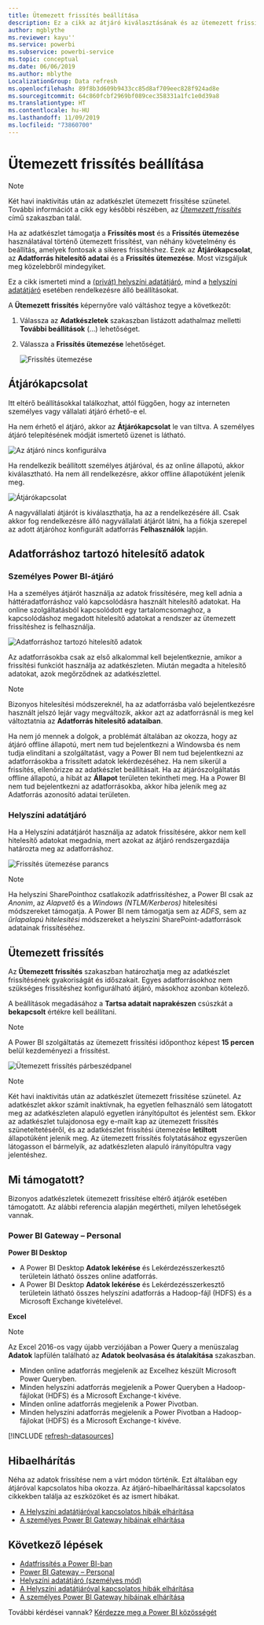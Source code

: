 ```yaml
---
title: Ütemezett frissítés beállítása
description: Ez a cikk az átjáró kiválasztásának és az ütemezett frissítés beállításának lépéseit tartalmazza.
author: mgblythe
ms.reviewer: kayu''
ms.service: powerbi
ms.subservice: powerbi-service
ms.topic: conceptual
ms.date: 06/06/2019
ms.author: mblythe
LocalizationGroup: Data refresh
ms.openlocfilehash: 89f8b3d609b9433cc85d8af709eec828f924ad8e
ms.sourcegitcommit: 64c860fcbf2969bf089cec358331a1fc1e0d39a8
ms.translationtype: HT
ms.contentlocale: hu-HU
ms.lasthandoff: 11/09/2019
ms.locfileid: "73860700"
---
```

# <a name="configure-scheduled-refresh"></a>Ütemezett frissítés beállítása

>[!NOTE]
>Két havi inaktivitás után az adatkészlet ütemezett frissítése szünetel. További információt a cikk egy későbbi részében, az [*Ütemezett frissítés*](#scheduled-refresh) című szakaszban talál.
>
>

Ha az adatkészlet támogatja a **Frissítés most** és a **Frissítés ütemezése** használatával történő ütemezett frissítést, van néhány követelmény és beállítás, amelyek fontosak a sikeres frissítéshez. Ezek az **Átjárókapcsolat**, az **Adatforrás hitelesítő adatai** és a **Frissítés ütemezése**. Most vizsgáljuk meg közelebbről mindegyiket.

Ez a cikk ismerteti mind a [(privát) helyszíni adatátjáró](service-gateway-personal-mode.md), mind a [helyszíni adatátjáró](service-gateway-onprem.md) esetében rendelkezésre álló beállításokat.

A **Ütemezett frissítés** képernyőre való váltáshoz tegye a következőt:

1. Válassza az **Adatkészletek** szakaszban listázott adathalmaz melletti **További beállítások** (...) lehetőséget.
2. Válassza a **Frissítés ütemezése** lehetőséget.

    ![Frissítés ütemezése](media/refresh-scheduled-refresh/dataset-menu.png)

## <a name="gateway-connection"></a>Átjárókapcsolat
Itt eltérő beállításokkal találkozhat, attól függően, hogy az interneten személyes vagy vállalati átjáró érhető-e el.

Ha nem érhető el átjáró, akkor az **Átjárókapcsolat** le van tiltva. A személyes átjáró telepítésének módját ismertető üzenet is látható.

![Az átjáró nincs konfigurálva](media/refresh-scheduled-refresh/gateway-not-configured.png)

Ha rendelkezik beállított személyes átjáróval, és az online állapotú, akkor kiválasztható. Ha nem áll rendelkezésre, akkor offline állapotúként jelenik meg.

![Átjárókapcsolat](media/refresh-scheduled-refresh/gateway-connection.png)

A nagyvállalati átjárót is kiválaszthatja, ha az a rendelkezésére áll. Csak akkor fog rendelkezésre álló nagyvállalati átjárót látni, ha a fiókja szerepel az adott átjáróhoz konfigurált adatforrás **Felhasználók** lapján.

## <a name="data-source-credentials"></a>Adatforráshoz tartozó hitelesítő adatok
### <a name="power-bi-gateway---personal"></a>Személyes Power BI-átjáró
Ha a személyes átjárót használja az adatok frissítésére, meg kell adnia a háttéradatforráshoz való kapcsolódásra használt hitelesítő adatokat. Ha online szolgáltatásból kapcsolódott egy tartalomcsomaghoz, a kapcsolódáshoz megadott hitelesítő adatokat a rendszer az ütemezett frissítéshez is felhasználja.

![Adatforráshoz tartozó hitelesítő adatok](media/refresh-scheduled-refresh/data-source-credentials-pgw.png)

Az adatforrásokba csak az első alkalommal kell bejelentkeznie, amikor a frissítési funkciót használja az adatkészleten. Miután megadta a hitelesítő adatokat, azok megőrződnek az adatkészlettel.

> [!NOTE]
> Bizonyos hitelesítési módszereknél, ha az adatforrásba való bejelentkezésre használt jelszó lejár vagy megváltozik, akkor azt az adatforrásnál is meg kel változtatnia az **Adatforrás hitelesítő adataiban**.
>
>

Ha nem jó mennek a dolgok, a problémát általában az okozza, hogy az átjáró offline állapotú, mert nem tud bejelentkezni a Windowsba és nem tudja elindítani a szolgáltatást, vagy a Power BI nem tud bejelentkezni az adatforrásokba a frissített adatok lekérdezéséhez. Ha nem sikerül a frissítés, ellenőrizze az adatkészlet beállításait. Ha az átjárószolgáltatás offline állapotú, a hibát az **Állapot** területen tekintheti meg. Ha a Power BI nem tud bejelentkezni az adatforrásokba, akkor hiba jelenik meg az Adatforrás azonosító adatai területen.

### <a name="on-premises-data-gateway"></a>Helyszíni adatátjáró
Ha a Helyszíni adatátjárót használja az adatok frissítésére, akkor nem kell hitelesítő adatokat megadnia, mert azokat az átjáró rendszergazdája határozta meg az adatforráshoz.

![Frissítés ütemezése parancs](media/refresh-scheduled-refresh/data-source-credentials-egw.png)

> [!NOTE]
> Ha helyszíni SharePointhoz csatlakozik adatfrissítéshez, a Power BI csak az *Anonim*, az *Alapvető* és a *Windows (NTLM/Kerberos)* hitelesítési módszereket támogatja. A Power BI nem támogatja sem az *ADFS*, sem az *űrlapalapú hitelesítési* módszereket a helyszíni SharePoint-adatforrások adatainak frissítéséhez.
>
>

## <a name="scheduled-refresh"></a>Ütemezett frissítés
Az **Ütemezett frissítés** szakaszban határozhatja meg az adatkészlet frissítésének gyakoriságát és időszakait. Egyes adatforrásokhoz nem szükséges frissítéshez konfigurálható átjáró, másokhoz azonban kötelező.

A beállítások megadásához a **Tartsa adatait naprakészen** csúszkát a **bekapcsolt** értékre kell beállítani.

> [!NOTE]
> A Power BI szolgáltatás az ütemezett frissítési időponthoz képest **15 percen** belül kezdeményezi a frissítést.
>
>

![Ütemezett frissítés párbeszédpanel](media/refresh-scheduled-refresh/scheduled-refresh.png)

> [!NOTE]
> Két havi inaktivitás után az adatkészlet ütemezett frissítése szünetel. Az adatkészlet akkor számít inaktívnak, ha egyetlen felhasználó sem látogatott meg az adatkészleten alapuló egyetlen irányítópultot és jelentést sem. Ekkor az adatkészlet tulajdonosa egy e-mailt kap az ütemezett frissítés szüneteltetéséről, és az adatkészlet frissítési ütemezése **letiltott** állapotúként jelenik meg. Az ütemezett frissítés folytatásához egyszerűen látogasson el bármelyik, az adatkészleten alapuló irányítópultra vagy jelentéshez.
>
>

## <a name="whats-supported"></a>Mi támogatott?
Bizonyos adatkészletek ütemezett frissítése eltérő átjárók esetében támogatott. Az alábbi referencia alapján megértheti, milyen lehetőségek vannak.

### <a name="power-bi-gateway---personal"></a>Power BI Gateway – Personal
**Power BI Desktop**

* A Power BI Desktop **Adatok lekérése** és Lekérdezésszerkesztő területein látható összes online adatforrás.
* A Power BI Desktop **Adatok lekérése** és Lekérdezésszerkesztő területein látható összes helyszíni adatforrás a Hadoop-fájl (HDFS) és a Microsoft Exchange kivételével.

**Excel**

> [!NOTE]
> Az Excel 2016-os vagy újabb verziójában a Power Query a menüszalag **Adatok** lapfülén található az **Adatok beolvasása és átalakítása** szakaszban.
>
>

* Minden online adatforrás megjelenik az Excelhez készült Microsoft Power Queryben.
* Minden helyszíni adatforrás megjelenik a Power Queryben a Hadoop-fájlokat (HDFS) és a Microsoft Exchange-t kivéve.
* Minden online adatforrás megjelenik a Power Pivotban.
* Minden helyszíni adatforrás megjelenik a Power Pivotban a Hadoop-fájlokat (HDFS) és a Microsoft Exchange-t kivéve.

<!-- Refresh Data sources-->
[!INCLUDE [refresh-datasources](./includes/refresh-datasources.md)]

## <a name="troubleshooting"></a>Hibaelhárítás
Néha az adatok frissítése nem a várt módon történik. Ezt általában egy átjáróval kapcsolatos hiba okozza. Az átjáró-hibaelhárítással kapcsolatos cikkekben találja az eszközöket és az ismert hibákat.

- [A Helyszíni adatátjáróval kapcsolatos hibák elhárítása](service-gateway-onprem-tshoot.md)
- [A személyes Power BI Gateway hibáinak elhárítása](service-admin-troubleshooting-power-bi-personal-gateway.md)

## <a name="next-steps"></a>Következő lépések
- [Adatfrissítés a Power BI-ban](refresh-data.md)  
- [Power BI Gateway – Personal](service-gateway-personal-mode.md)  
- [Helyszíni adatátjáró (személyes mód)](service-gateway-onprem.md)  
- [A Helyszíni adatátjáróval kapcsolatos hibák elhárítása](service-gateway-onprem-tshoot.md)  
- [A személyes Power BI Gateway hibáinak elhárítása](service-admin-troubleshooting-power-bi-personal-gateway.md)  

További kérdései vannak? [Kérdezze meg a Power BI közösségét](https://community.powerbi.com/)

